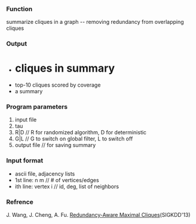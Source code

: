 ### Function
summarize cliques in a graph -- removing redundancy from overlapping cliques

### Output
+  # cliques in summary
+  top-10 cliques scored by coverage
+  a summary

### Program parameters
1.  input file
2.  tau
3.  R|D	// R for randomized algorithm, D for deterministic
4.  G|L	// G to switch on global filter, L to switch off
5.  output file	// for saving summary

### Input format
+  ascii file, adjacency lists
+  1st line:	n m	// # of vertices/edges
+  ith line:	vertex i	// id, deg, list of neighbors

### Refrence
 J. Wang, J. Cheng, A. Fu. [Redundancy-Aware Maximal Cliques](http://www.cse.cuhk.edu.hk/~jwang/publication/kdd13.pdf)(SIGKDD'13)
